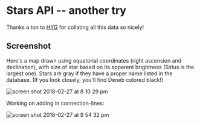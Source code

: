 # Stars API -- another try
Thanks a ton to [HYG](http://www.astronexus.com/hyg) for collating all this data so nicely!

## Screenshot
Here's a map drawn using equatorial coordinates (right ascension and declination), with size of star based on its apparent brightness (Sirius is the largest one). Stars are gray if they have a proper name listed in the database. (If you look closely, you'll find Deneb colored black!)

![screen shot 2018-02-27 at 8 10 29 pm](https://user-images.githubusercontent.com/29472568/36766224-92046658-1bfa-11e8-9f47-954e0d232422.png)

Working on adding in connection-lines:

![screen shot 2018-02-27 at 9 54 32 pm](https://user-images.githubusercontent.com/29472568/36769274-eebf5066-1c08-11e8-95e5-010340c977a0.png)
